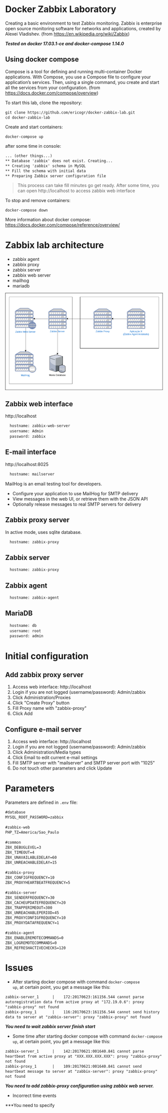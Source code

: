 # Docker Zabbix Laboratory
 Creating a basic environment to test Zabbix monitoring. Zabbix is enterprise open source monitoring software for networks and applications, created by Alexei Vladishev. (from https://en.wikipedia.org/wiki/Zabbix)

***Tested on docker 17.03.1-ce and docker-compose 1.14.0***

## Using docker compose
 Compose is a tool for defining and running multi-container Docker applications. With Compose, you use a Compose file to configure your application’s services. Then, using a single command, you create and start all the services from your configuration. (from https://docs.docker.com/compose/overview)

To start this lab, clone the repository:

```shell
git clone https://github.com/ericogr/docker-zabbix-lab.git
cd docker-zabbix-lab
```

Create and start containers:

```shell
docker-compose up
```
after some time in console:

```shell
... (other things...)
** Database 'zabbix' does not exist. Creating...
** Creating 'zabbix' schema in MySQL
** Fill the schema with initial data
** Preparing Zabbix server configuration file
```

>This process can take fill minutes go get ready. After some time, you can open http://localhost to access zabbix web interface

To stop and remove containers:
```shell
docker-compose down
```
More information about docker compose: https://docs.docker.com/compose/reference/overview/

# Zabbix lab architecture

* zabbix agent
* zabbix proxy
* zabbix server
* zabbix web server
* mailhog
* mariadb

![Image of zabbix architecture](https://raw.githubusercontent.com/ericogr/docker-zabbix-lab/master/zabbix_architecture.png "Image of zabbix architecture")

## Zabbix web interface

http://localhost

``` html
  hostname: zabbix-web-server
  username: Admin
  password: zabbix
```

 ## E-mail interface

http://localhost:8025

``` html
  hostname: mailserver
```

 MailHog is an email testing tool for developers.
 * Configure your application to use MailHog for SMTP delivery
 * View messages in the web UI, or retrieve them with the JSON API
 * Optionally release messages to real SMTP servers for delivery

## Zabbix proxy server

In active mode, uses sqlite database.

``` html
  hostname: zabbix-proxy
```

## Zabbix server

``` html
  hostname: zabbix-proxy
```

## Zabbix agent

``` html
  hostname: zabbix-agent
```

## MariaDB

``` html
  hostname: db
  username: root
  password: admin
```

# Initial configuration

## Add zabbix proxy server
 1. Access web interface: http://localhost
 2. Login if you are not logged (username/password): Admin/zabbix
 3. Click Administration/Proxies
 4. Click "Create Proxy" button
 5. Fill Proxy name with "zabbix-proxy"
 6. Click Add

## Configure e-mail server
 1. Access web interface: http://localhost
 2. Login if you are not logged (username/password): Admin/zabbix
 3. Click Administration/Media types
 4. Click Email to edit current e-mail settings
 5. Fill SMTP server with "mailserver" and SMTP server port with "1025"
 6. Do not touch other parameters and click Update

# Parameters

Parameters are defined in <code>.env</code> file:

```shell
#database
MYSQL_ROOT_PASSWORD=zabbix

#zabbix-web
PHP_TZ=America/Sao_Paulo

#common
ZBX_DEBUGLEVEL=3
ZBX_TIMEOUT=4
ZBX_UNAVAILABLEDELAY=60
ZBX_UNREACHABLEDELAY=15

#zabbix-proxy
ZBX_CONFIGFREQUENCY=10
ZBX_PROXYHEARTBEATFREQUENCY=5

#zabbix-server
ZBX_SENDERFREQUENCY=30
ZBX_CACHEUPDATEFREQUENCY=20
ZBX_TRAPPERIMEOUT=300
ZBX_UNREACHABLEPERIOD=45
ZBX_PROXYCONFIGFREQUENCY=10
ZBX_PROXYDATAFREQUENCY=1

#zabbix-agent
ZBX_ENABLEREMOTECOMMANDS=0
ZBX_LOGREMOTECOMMANDS=0
ZBX_REFRESHACTIVECHECKS=120
```

# Issues

* After starting docker compose with command <code>docker-compose up</code>, at certain point, you get a message like this:

``` shell
zabbix-server_1      |    172:20170623:161156.544 cannot parse autoregistration data from active proxy at "172.19.0.6": proxy "zabbix-proxy" not found
zabbix-proxy_1       |    116:20170623:161156.544 cannot send history data to server at "zabbix-server": proxy "zabbix-proxy" not found
```

***You need to wait zabbix server finish start***

* Some time after starting docker compose with command <code>docker-compose up</code>, at certain point, you get a message like this:

``` shell
zabbix-server_1      |    142:20170621:001640.841 cannot parse heartbeat from active proxy at "XXX.XXX.XXX.XXX": proxy "zabbix-proxy" not found
zabbix-proxy_1       |    109:20170621:001640.841 cannot send heartbeat message to server at "zabbix-server": proxy "zabbix-proxy" not found
```

***You need to add zabbix-proxy configuration using zabbix web server.***

* Incorrect time events

***You need to specify
